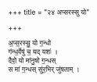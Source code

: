 +++
title = "२४ अप्सरस्सु यो"

+++

अ॒प्स॒रस्सु॒ यो ग॒न्धो  
ग॑न्ध॒र्वेषु॑ च॒ यद् यशः॑ ।  
दैवो॒ यो मा॑नु॒षो ग॒न्धस्  
स मा॑ ग॒न्धस् सु॑र॒भिर् जु॑षताम् ।  
